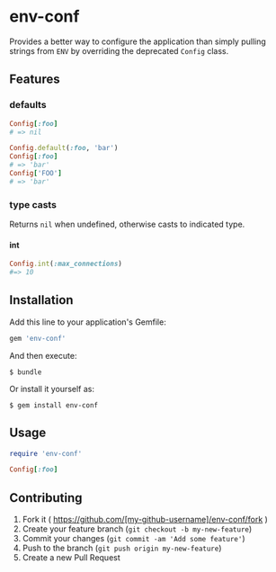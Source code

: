 # env-conf

Provides a better way to configure the application than simply pulling
strings from `ENV` by overriding the deprecated `Config` class.

## Features

### defaults

```ruby
Config[:foo]
# => nil

Config.default(:foo, 'bar')
Config[:foo]
# => 'bar'
Config['FOO']
# => 'bar'
```

### type casts

Returns `nil` when undefined, otherwise casts to indicated type.

#### int
```ruby
Config.int(:max_connections)
#=> 10
```



## Installation

Add this line to your application's Gemfile:

```ruby
gem 'env-conf'
```

And then execute:

    $ bundle

Or install it yourself as:

    $ gem install env-conf

## Usage

```ruby
require 'env-conf'

Config[:foo]
```

## Contributing

1. Fork it ( https://github.com/[my-github-username]/env-conf/fork )
2. Create your feature branch (`git checkout -b my-new-feature`)
3. Commit your changes (`git commit -am 'Add some feature'`)
4. Push to the branch (`git push origin my-new-feature`)
5. Create a new Pull Request

